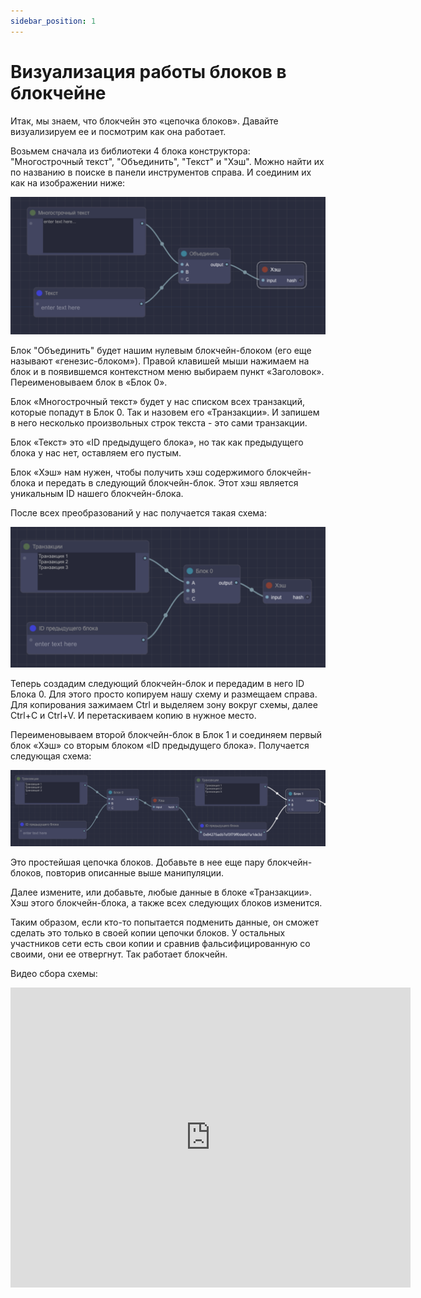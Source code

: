 ```yaml
---
sidebar_position: 1
---
```


# Визуализация работы блоков в блокчейне

Итак, мы знаем, что блокчейн это «цепочка блоков». Давайте визуализируем ее и посмотрим как она работает.

Возьмем сначала из библиотеки 4 блока конструктора: "Многострочный текст", "Объединить", "Текст" и "Хэш". Можно найти их по названию в поиске в панели инструментов справа. И соединим их как на изображении ниже:

![Текст с описанием картинки](https://github.com/web3man/web3on/raw/docusaurus/static/img/docs-img/blocks1.png)

Блок "Объединить" будет нашим нулевым блокчейн-блоком (его еще называют «генезис-блоком»). Правой клавишей мыши нажимаем на блок и в появившемся контекстном меню выбираем пункт «Заголовок». Переименовываем блок в «Блок 0».

Блок «Многострочный текст» будет у нас списком всех транзакций, которые попадут в Блок 0. Так и назовем его «Транзакции». И запишем в него несколько произвольных строк текста - это сами транзакции.

Блок «Текст» это «ID предыдущего блока», но так как предыдущего блока у нас нет, оставляем его пустым.

Блок «Хэш» нам нужен, чтобы получить хэш содержимого блокчейн-блока и передать в следующий блокчейн-блок. Этот хэш является уникальным ID нашего блокчейн-блока.

После всех преобразований у нас получается такая схема:

![Текст с описанием картинки](https://github.com/web3man/web3on/raw/docusaurus/static/img/docs-img/blocks2.png)

Теперь создадим следующий блокчейн-блок и передадим в него ID Блока 0. Для этого просто копируем нашу схему и размещаем справа. Для копирования зажимаем Ctrl и выделяем зону вокруг схемы, далее Ctrl+C и Ctrl+V. И перетаскиваем копию в нужное место.

Переименовываем второй блокчейн-блок в Блок 1 и соединяем первый блок «Хэш» со вторым блоком «ID предыдущего блока». Получается следующая схема:

![Текст с описанием картинки](https://github.com/web3man/web3on/raw/docusaurus/static/img/docs-img/blocks3.png)

Это простейшая цепочка блоков. Добавьте в нее еще пару блокчейн-блоков, повторив описанные выше манипуляции.

Далее измените, или добавьте, любые данные в блоке «Транзакции». Хэш этого блокчейн-блока, а также всех следующих блоков изменится.

Таким образом, если кто-то попытается подменить данные, он сможет сделать это только в своей копии цепочки блоков. У остальных участников сети есть свои копии и сравнив фальсифицированную со своими, они ее отвергнут. Так работает блокчейн.


Видео сбора схемы:

<iframe
    width="640"
    height="480"
    src="https://www.youtube.com/watch?v=pbmqlwH3i_g"
    frameborder="0"
    allow="autoplay; encrypted-media; fullscreen"
>
</iframe>
